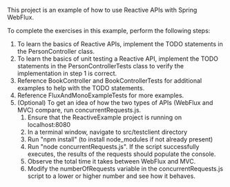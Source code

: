 This project is an example of how to use Reactive APIs with Spring WebFlux.

To complete the exercises in this example, perform the following steps:

1. To learn the basics of Reactive APIs, implement the TODO statements in the PersonController class.
2. To learn the basics of unit testing a Reactive API, implement the TODO statements in the PersonControllerTests class to verify the implementation in step 1 is correct.
3. Reference BookController and BookControllerTests for additional examples to help with the TODO statements.
4. Reference FluxAndMonoExampleTests for more examples.
5. (Optional) To get an idea of how the two types of APIs (WebFlux and MVC) compare, run concurrentRequests.js.
   1. Ensure that the ReactiveExample project is running on localhost:8080
   2. In a terminal window, navigate to src/testclient directory
   3. Run "npm install" (to install node_modules if not already present)
   4. Run "node concurrentRequests.js". If the script successfully executes, the results of the requests should populate the console.
   5. Observe the total time it takes between WebFlux and MVC.
   6. Modify the numberOfRequests variable in the concurrentRequests.js script to a lower or higher number and see how it behaves.
